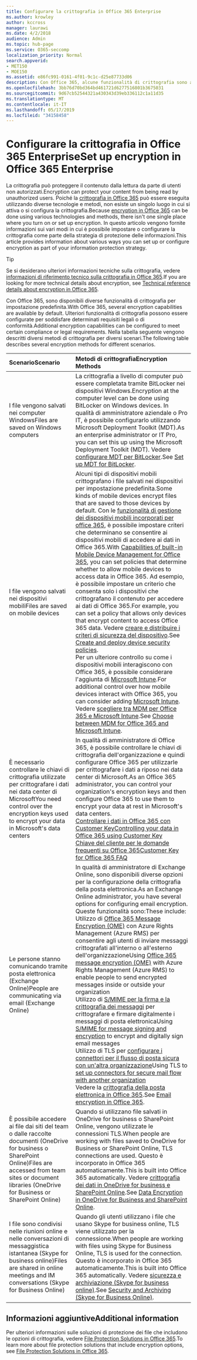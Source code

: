 ```yaml
---
title: Configurare la crittografia in Office 365 Enterprise
ms.author: krowley
author: kccross
manager: laurawi
ms.date: 4/2/2018
audience: Admin
ms.topic: hub-page
ms.service: O365-seccomp
localization_priority: Normal
search.appverid:
- MET150
- MOE150
ms.assetid: e86fc991-0161-4f01-9c1c-d25e87733d06
description: Con Office 365, alcune funzionalità di crittografia sono attivate per impostazione predefinita. altre funzionalità possono essere configurate per soddisfare determinati requisiti legali o di conformità.
ms.openlocfilehash: 3bb76d70bd364bd461721d6277516801b3675031
ms.sourcegitcommit: 9d67cb52544321a430343d39eb336112c1a11d35
ms.translationtype: MT
ms.contentlocale: it-IT
ms.lasthandoff: 05/17/2019
ms.locfileid: "34158458"
---
```

# <a name="set-up-encryption-in-office-365-enterprise"></a><span data-ttu-id="f00d2-103">Configurare la crittografia in Office 365 Enterprise</span><span class="sxs-lookup"><span data-stu-id="f00d2-103">Set up encryption in Office 365 Enterprise</span></span>

<span data-ttu-id="f00d2-104">La crittografia può proteggere il contenuto dalla lettura da parte di utenti non autorizzati.</span><span class="sxs-lookup"><span data-stu-id="f00d2-104">Encryption can protect your content from being read by unauthorized users.</span></span> <span data-ttu-id="f00d2-105">Poiché la [crittografia in Office 365](encryption.md) può essere eseguita utilizzando diverse tecnologie e metodi, non esiste un singolo luogo in cui si attiva o si configura la crittografia.</span><span class="sxs-lookup"><span data-stu-id="f00d2-105">Because [encryption in Office 365](encryption.md) can be done using various technologies and methods, there isn't one single place where you turn on or set up encryption.</span></span> <span data-ttu-id="f00d2-106">In questo articolo vengono fornite informazioni sui vari modi in cui è possibile impostare o configurare la crittografia come parte della strategia di protezione delle informazioni.</span><span class="sxs-lookup"><span data-stu-id="f00d2-106">This article provides information about various ways you can set up or configure encryption as part of your information protection strategy.</span></span>
  
> [!TIP]
> <span data-ttu-id="f00d2-107">Se si desiderano ulteriori informazioni tecniche sulla crittografia, vedere [informazioni di riferimento tecnico sulla crittografia in Office 365](technical-reference-details-about-encryption.md).</span><span class="sxs-lookup"><span data-stu-id="f00d2-107">If you are looking for more technical details about encryption, see [Technical reference details about encryption in Office 365](technical-reference-details-about-encryption.md).</span></span>
  
<span data-ttu-id="f00d2-108">Con Office 365, sono disponibili diverse funzionalità di crittografia per impostazione predefinita.</span><span class="sxs-lookup"><span data-stu-id="f00d2-108">With Office 365, several encryption capabilities are available by default.</span></span> <span data-ttu-id="f00d2-109">Ulteriori funzionalità di crittografia possono essere configurate per soddisfare determinati requisiti legali o di conformità.</span><span class="sxs-lookup"><span data-stu-id="f00d2-109">Additional encryption capabilities can be configured to meet certain compliance or legal requirements.</span></span> <span data-ttu-id="f00d2-110">Nella tabella seguente vengono descritti diversi metodi di crittografia per diversi scenari.</span><span class="sxs-lookup"><span data-stu-id="f00d2-110">The following table describes several encryption methods for different scenarios.</span></span>
  
|<span data-ttu-id="f00d2-111">**Scenario**</span><span class="sxs-lookup"><span data-stu-id="f00d2-111">**Scenario**</span></span>|<span data-ttu-id="f00d2-112">**Metodi di crittografia**</span><span class="sxs-lookup"><span data-stu-id="f00d2-112">**Encryption Methods**</span></span>|
|:-----|:-----|
|<span data-ttu-id="f00d2-113">I file vengono salvati nei computer Windows</span><span class="sxs-lookup"><span data-stu-id="f00d2-113">Files are saved on Windows computers</span></span>  <br/> |<span data-ttu-id="f00d2-114">La crittografia a livello di computer può essere completata tramite BitLocker nei dispositivi Windows.</span><span class="sxs-lookup"><span data-stu-id="f00d2-114">Encryption at the computer level can be done using BitLocker on Windows devices.</span></span> <span data-ttu-id="f00d2-115">In qualità di amministratore aziendale o Pro IT, è possibile configurarlo utilizzando Microsoft Deployment Toolkit (MDT).</span><span class="sxs-lookup"><span data-stu-id="f00d2-115">As an enterprise administrator or IT Pro, you can set this up using the Microsoft Deployment Toolkit (MDT).</span></span> <span data-ttu-id="f00d2-116">Vedere [configurare MDT per BitLocker](https://go.microsoft.com/fwlink/?linkid=849282).</span><span class="sxs-lookup"><span data-stu-id="f00d2-116">See [Set up MDT for BitLocker](https://go.microsoft.com/fwlink/?linkid=849282).</span></span>  <br/> |
|<span data-ttu-id="f00d2-117">I file vengono salvati nei dispositivi mobili</span><span class="sxs-lookup"><span data-stu-id="f00d2-117">Files are saved on mobile devices</span></span>  <br/> |<span data-ttu-id="f00d2-118">Alcuni tipi di dispositivi mobili crittografano i file salvati nei dispositivi per impostazione predefinita.</span><span class="sxs-lookup"><span data-stu-id="f00d2-118">Some kinds of mobile devices encrypt files that are saved to those devices by default.</span></span> <span data-ttu-id="f00d2-119">Con le [funzionalità di gestione dei dispositivi mobili incorporati per office 365](https://support.office.com/article/a1da44e5-7475-4992-be91-9ccec25905b0), è possibile impostare criteri che determinano se consentire ai dispositivi mobili di accedere ai dati in Office 365.</span><span class="sxs-lookup"><span data-stu-id="f00d2-119">With [Capabilities of built-in Mobile Device Management for Office 365](https://support.office.com/article/a1da44e5-7475-4992-be91-9ccec25905b0), you can set policies that determine whether to allow mobile devices to access data in Office 365.</span></span> <span data-ttu-id="f00d2-120">Ad esempio, è possibile impostare un criterio che consenta solo i dispositivi che crittografano il contenuto per accedere ai dati di Office 365.</span><span class="sxs-lookup"><span data-stu-id="f00d2-120">For example, you can set a policy that allows only devices that encrypt content to access Office 365 data.</span></span> <span data-ttu-id="f00d2-121">Vedere [creare e distribuire i criteri di sicurezza del dispositivo](https://support.office.com/article/d310f556-8bfb-497b-9bd7-fe3c36ea2fd6).</span><span class="sxs-lookup"><span data-stu-id="f00d2-121">See [Create and deploy device security policies](https://support.office.com/article/d310f556-8bfb-497b-9bd7-fe3c36ea2fd6).</span></span>  <br/> <span data-ttu-id="f00d2-122">Per un ulteriore controllo su come i dispositivi mobili interagiscono con Office 365, è possibile considerare l'aggiunta di [Microsoft Intune](https://aka.ms/qzln04).</span><span class="sxs-lookup"><span data-stu-id="f00d2-122">For additional control over how mobile devices interact with Office 365, you can consider adding [Microsoft Intune](https://aka.ms/qzln04).</span></span> <span data-ttu-id="f00d2-123">Vedere [scegliere tra MDM per Office 365 e Microsoft Intune](https://support.office.com/article/c93d9ab9-efb2-4349-9b93-30c30562ee22).</span><span class="sxs-lookup"><span data-stu-id="f00d2-123">See [Choose between MDM for Office 365 and Microsoft Intune](https://support.office.com/article/c93d9ab9-efb2-4349-9b93-30c30562ee22).</span></span>  <br/> |
|<span data-ttu-id="f00d2-124">È necessario controllare le chiavi di crittografia utilizzate per crittografare i dati nei data center di Microsoft</span><span class="sxs-lookup"><span data-stu-id="f00d2-124">You need control over the encryption keys used to encrypt your data in Microsoft's data centers</span></span>  <br/> | <span data-ttu-id="f00d2-125">In qualità di amministratore di Office 365, è possibile controllare le chiavi di crittografia dell'organizzazione e quindi configurare Office 365 per utilizzarle per crittografare i dati a riposo nei data center di Microsoft.</span><span class="sxs-lookup"><span data-stu-id="f00d2-125">As an Office 365 administrator, you can control your organization's encryption keys and then configure Office 365 to use them to encrypt your data at rest in Microsoft's data centers.</span></span>  <br/> [<span data-ttu-id="f00d2-126">Controllare i dati in Office 365 con Customer Key</span><span class="sxs-lookup"><span data-stu-id="f00d2-126">Controlling your data in Office 365 using Customer Key</span></span>](controlling-your-data-using-customer-key.md) <br/> [<span data-ttu-id="f00d2-127">Chiave del cliente per le domande frequenti su Office 365</span><span class="sxs-lookup"><span data-stu-id="f00d2-127">Customer Key for Office 365 FAQ</span></span>](service-encryption-with-customer-key-faq.md) <br/> |
|<span data-ttu-id="f00d2-128">Le persone stanno comunicando tramite posta elettronica (Exchange Online)</span><span class="sxs-lookup"><span data-stu-id="f00d2-128">People are communicating via email (Exchange Online)</span></span>  <br/> | <span data-ttu-id="f00d2-129">In qualità di amministratore di Exchange Online, sono disponibili diverse opzioni per la configurazione della crittografia della posta elettronica.</span><span class="sxs-lookup"><span data-stu-id="f00d2-129">As an Exchange Online administrator, you have several options for configuring email encryption.</span></span> <span data-ttu-id="f00d2-130">Queste funzionalità sono:</span><span class="sxs-lookup"><span data-stu-id="f00d2-130">These include:</span></span>  <br/>  <span data-ttu-id="f00d2-131">Utilizzo di [Office 365 Message Encryption (OME)](set-up-new-message-encryption-capabilities.md) con Azure Rights Management (Azure RMS) per consentire agli utenti di inviare messaggi crittografati all'interno o all'esterno dell'organizzazione</span><span class="sxs-lookup"><span data-stu-id="f00d2-131">Using [Office 365 message encryption (OME)](set-up-new-message-encryption-capabilities.md) with Azure Rights Management (Azure RMS) to enable people to send encrypted messages inside or outside your organization</span></span>  <br/>  <span data-ttu-id="f00d2-132">Utilizzo di [S/MIME per la firma e la crittografia dei messaggi](https://aka.ms/c6dozg) per crittografare e firmare digitalmente i messaggi di posta elettronica</span><span class="sxs-lookup"><span data-stu-id="f00d2-132">Using [S/MIME for message signing and encryption](https://aka.ms/c6dozg) to encrypt and digitally sign email messages</span></span>  <br/>  <span data-ttu-id="f00d2-133">Utilizzo di TLS per [configurare i connettori per il flusso di posta sicura con un'altra organizzazione](https://aka.ms/hs809p)</span><span class="sxs-lookup"><span data-stu-id="f00d2-133">Using TLS to [set up connectors for secure mail flow with another organization](https://aka.ms/hs809p)</span></span> <br/>  <span data-ttu-id="f00d2-134">Vedere la [crittografia della posta elettronica in Office 365](https://aka.ms/hic3f7).</span><span class="sxs-lookup"><span data-stu-id="f00d2-134">See [Email encryption in Office 365](https://aka.ms/hic3f7).</span></span>  <br/> |
|<span data-ttu-id="f00d2-135">È possibile accedere ai file dai siti del team o dalle raccolte documenti (OneDrive for business o SharePoint Online)</span><span class="sxs-lookup"><span data-stu-id="f00d2-135">Files are accessed from team sites or document libraries (OneDrive for Business or SharePoint Online)</span></span>  <br/> |<span data-ttu-id="f00d2-136">Quando si utilizzano file salvati in OneDrive for business o SharePoint Online, vengono utilizzate le connessioni TLS.</span><span class="sxs-lookup"><span data-stu-id="f00d2-136">When people are working with files saved to OneDrive for Business or SharePoint Online, TLS connections are used.</span></span> <span data-ttu-id="f00d2-137">Questo è incorporato in Office 365 automaticamente.</span><span class="sxs-lookup"><span data-stu-id="f00d2-137">This is built into Office 365 automatically.</span></span> <span data-ttu-id="f00d2-138">Vedere [crittografia dei dati in OneDrive for business e SharePoint Online](https://go.microsoft.com/fwlink/?linkid=526379).</span><span class="sxs-lookup"><span data-stu-id="f00d2-138">See [Data Encryption in OneDrive for Business and SharePoint Online](https://go.microsoft.com/fwlink/?linkid=526379).</span></span>  <br/> |
|<span data-ttu-id="f00d2-139">I file sono condivisi nelle riunioni online e nelle conversazioni di messaggistica istantanea (Skype for business online)</span><span class="sxs-lookup"><span data-stu-id="f00d2-139">Files are shared in online meetings and IM conversations (Skype for Business Online)</span></span>  <br/> |<span data-ttu-id="f00d2-140">Quando gli utenti utilizzano i file che usano Skype for business online, TLS viene utilizzato per la connessione.</span><span class="sxs-lookup"><span data-stu-id="f00d2-140">When people are working with files using Skype for Business Online, TLS is used for the connection.</span></span> <span data-ttu-id="f00d2-141">Questo è incorporato in Office 365 automaticamente.</span><span class="sxs-lookup"><span data-stu-id="f00d2-141">This is built into Office 365 automatically.</span></span> <span data-ttu-id="f00d2-142">Vedere [sicurezza e archiviazione (Skype for business online)](https://aka.ms/nuq4ws).</span><span class="sxs-lookup"><span data-stu-id="f00d2-142">See [Security and Archiving (Skype for Business Online)](https://aka.ms/nuq4ws).</span></span>  <br/> |

## <a name="additional-information"></a><span data-ttu-id="f00d2-143">Informazioni aggiuntive</span><span class="sxs-lookup"><span data-stu-id="f00d2-143">Additional information</span></span>

<span data-ttu-id="f00d2-144">Per ulteriori informazioni sulle soluzioni di protezione dei file che includono le opzioni di crittografia, vedere [File Protection Solutions in Office 365](https://www.microsoft.com/en-us/download/details.aspx?id=55523).</span><span class="sxs-lookup"><span data-stu-id="f00d2-144">To learn more about file protection solutions that include encryption options, see [File Protection Solutions in Office 365](https://www.microsoft.com/en-us/download/details.aspx?id=55523).</span></span>